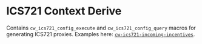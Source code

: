 # ICS721 Context Derive

Contains `cw_ics721_config_execute` and `cw_ics721_config_query` macros for generating ICS721 proxies. Examples here: [`cw-ics721-incoming-incentives`](https://github.com/arkprotocol/ics721-plus/blob/main/contracts/cw-ics721-incoming-incentives/src/msg.rs#L15).
